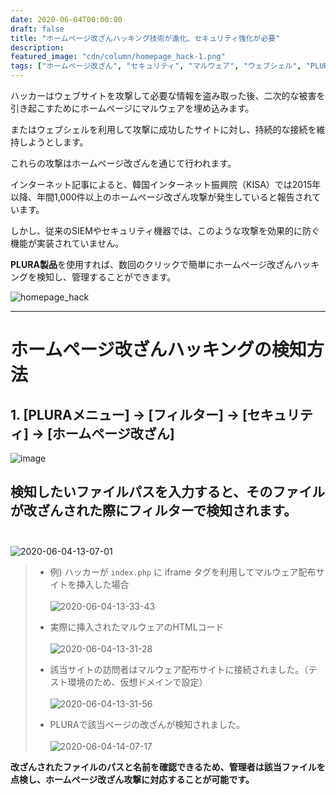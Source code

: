 ```yaml
---
date: 2020-06-04T00:00:00
draft: false
title: "ホームページ改ざんハッキング技術が進化、セキュリティ強化が必要"
description: 
featured_image: "cdn/column/homepage_hack-1.png"
tags: ["ホームページ改ざん", "セキュリティ", "マルウェア", "ウェブシェル", "PLURA"]
---
```


ハッカーはウェブサイトを攻撃して必要な情報を盗み取った後、二次的な被害を引き起こすためにホームページにマルウェアを埋め込みます。

またはウェブシェルを利用して攻撃に成功したサイトに対し、持続的な接続を維持しようとします。

これらの攻撃はホームページ改ざんを通じて行われます。

インターネット記事によると、韓国インターネット振興院（KISA）では2015年以降、年間1,000件以上のホームページ改ざん攻撃が発生していると報告されています。

しかし、従来のSIEMやセキュリティ機器では、このような攻撃を効果的に防ぐ機能が実装されていません。

**PLURA製品**を使用すれば、数回のクリックで簡単にホームページ改ざんハッキングを検知し、管理することができます。

![homepage_hack](https://blog.plura.io/cdn/column/homepage_hack-1.png)
<!--more-->
---

# ホームページ改ざんハッキングの検知方法

## 1. [PLURAメニュー] → [フィルター] → [セキュリティ] → [ホームページ改ざん]<br>
![image](https://github.com/user-attachments/assets/bae4d0a1-6674-4f44-8aa4-7dffd0b823fa)

## 検知したいファイルパスを入力すると、そのファイルが改ざんされた際にフィルターで検知されます。<br><br>
![2020-06-04-13-07-01](https://github.com/user-attachments/assets/91ca78d3-41d8-49d2-a0b9-37b57ee799ab)

> * 例) ハッカーが `index.php` に iframe タグを利用してマルウェア配布サイトを挿入した場合<br><br>
> ![2020-06-04-13-33-43](https://github.com/user-attachments/assets/eacdbe97-5444-4022-9948-115581b6c7b2)
>
> * 実際に挿入されたマルウェアのHTMLコード<br><br>
> ![2020-06-04-13-31-28](https://github.com/user-attachments/assets/1d49c727-ea2a-4b35-bc36-8e79161a89a1)
>
> * 該当サイトの訪問者はマルウェア配布サイトに接続されました。（テスト環境のため、仮想ドメインで設定）<br><br>
> ![2020-06-04-13-31-56](https://github.com/user-attachments/assets/68d5cf4d-fbba-4f87-9765-2c29448c4103)
>
> * PLURAで該当ページの改ざんが検知されました。<br><br>
> ![2020-06-04-14-07-17](https://github.com/user-attachments/assets/d56e98ae-5be7-4a75-91c2-41afeff5490d)

**改ざんされたファイルのパスと名前を確認できるため、管理者は該当ファイルを点検し、ホームページ改ざん攻撃に対応することが可能です。**
